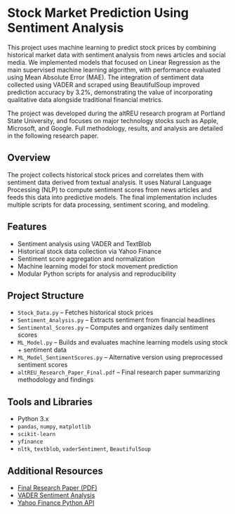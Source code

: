 # Stock Market Prediction Using Sentiment Analysis

This project uses machine learning to predict stock prices by combining historical market data with sentiment analysis from news articles and social media. We implemented models that focused on Linear Regression as the main supervised machine learning algorithm, with performance evaluated using Mean Absolute Error (MAE). The integration of sentiment data collected using VADER and scraped using BeautifulSoup improved prediction accuracy by 3.2%, demonstrating the value of incorporating qualitative data alongside traditional financial metrics.

The project was developed during the altREU research program at Portland State University, and focuses on major technology stocks such as Apple, Microsoft, and Google. Full methodology, results, and analysis are detailed in the following research paper.

## Overview

The project collects historical stock prices and correlates them with sentiment data derived from textual analysis. It uses Natural Language Processing (NLP) to compute sentiment scores from news articles and feeds this data into predictive models. The final implementation includes multiple scripts for data processing, sentiment scoring, and modeling.

## Features

- Sentiment analysis using VADER and TextBlob
- Historical stock data collection via Yahoo Finance
- Sentiment score aggregation and normalization
- Machine learning model for stock movement prediction
- Modular Python scripts for analysis and reproducibility

## Project Structure

- `Stock_Data.py` – Fetches historical stock prices  
- `Sentiment_Analysis.py` – Extracts sentiment from financial headlines  
- `Sentimental_Scores.py` – Computes and organizes daily sentiment scores  
- `ML_Model.py` – Builds and evaluates machine learning models using stock + sentiment data  
- `ML_Model_SentimentScores.py` – Alternative version using preprocessed sentiment scores  
- `altREU_Research_Paper_Final.pdf` – Final research paper summarizing methodology and findings

## Tools and Libraries

- Python 3.x  
- `pandas`, `numpy`, `matplotlib`  
- `scikit-learn`  
- `yfinance`  
- `nltk`, `textblob`, `vaderSentiment`, `BeautifulSoup`

## Additional Resources

- [Final Research Paper (PDF)](./altREU_Research_Paper_Final.pdf)
- [VADER Sentiment Analysis](https://github.com/cjhutto/vaderSentiment)
- [Yahoo Finance Python API](https://pypi.org/project/yfinance/)
